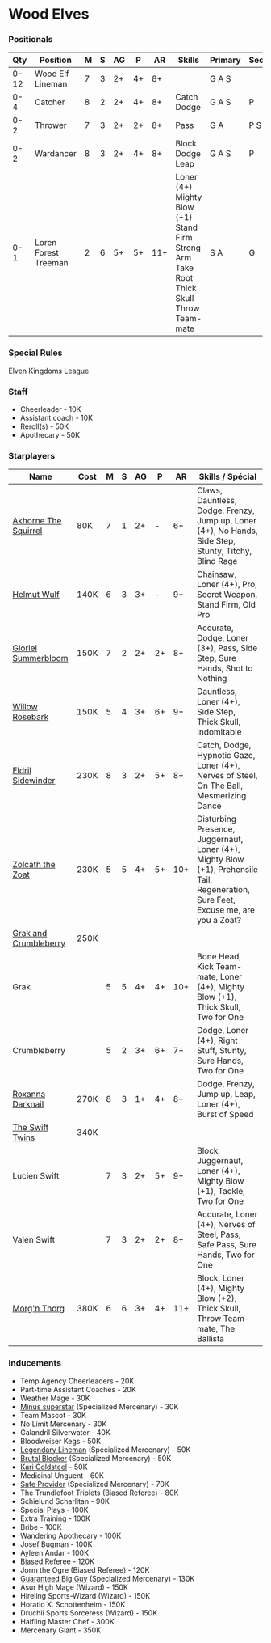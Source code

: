 ﻿# Wood Elves

### Positionals
| Qty  | Position            | M | S | AG | P | AR | Skills                                 | Primary | Secondary | Cost |
| ---- | ------------------- | - | - | -- | - | -- | -------------------------------------- | ------- | --------- | ---- |
| 0-12 | Wood Elf Lineman    | 7 | 3 | 2+ | 4+ | 8+ |                                        | G A S   |           | 70K  |
| 0-4  | Catcher             | 8 | 2 | 2+ | 4+ | 8+ | Catch<br>Dodge                         | G A S   | P         | 90K  |
| 0-2  | Thrower             | 7 | 3 | 2+ | 2+ | 8+ | Pass                                   | G A     | P S       | 95K  |
| 0-2  | Wardancer           | 8 | 3 | 2+ | 4+ | 8+ | Block<br>Dodge<br>Leap                 | G A S   | P         | 125K |
| 0-1  | Loren Forest Treeman| 2 | 6 | 5+ | 5+ | 11+| Loner (4+)<br>Mighty Blow (+1)<br>Stand Firm<br>Strong Arm<br>Take Root<br>Thick Skull<br>Throw Team-mate | S A | G         | 120K |

### Special Rules
Elven Kingdoms League

### Staff
* Cheerleader - 10K
* Assistant coach - 10K
* Reroll(s) - 50K
* Apothecary  - 50K

### Starplayers
Name | Cost | M | S | AG | P | AR | Skills / Spécial
---|---|---|---|---|---|---|---
[Akhorne The Squirrel](../starplayers/Akhorne_The_Squirrel.md) | 80K | 7 | 1 | 2+ | - | 6+ | Claws, Dauntless, Dodge, Frenzy, Jump up, Loner (4+), No Hands, Side Step, Stunty, Titchy, Blind Rage
[Helmut Wulf](../starplayers/Helmut_Wulf.md) | 140K | 6 | 3 | 3+ | - | 9+ | Chainsaw, Loner (4+), Pro, Secret Weapon, Stand Firm, Old Pro
[Gloriel Summerbloom](../starplayers/Gloriel_Summerbloom.md) | 150K | 7 | 2 | 2+ | 2+ | 8+ | Accurate, Dodge, Loner (3+), Pass, Side Step, Sure Hands, Shot to Nothing
[Willow Rosebark](../starplayers/Willow_Rosebark.md) | 150K | 5 | 4 | 3+ | 6+ | 9+ | Dauntless, Loner (4+), Side Step, Thick Skull, Indomitable
[Eldril Sidewinder](../starplayers/Eldril_Sidewinder.md) | 230K | 8 | 3 | 2+ | 5+ | 8+ | Catch, Dodge, Hypnotic Gaze, Loner (4+), Nerves of Steel, On The Ball, Mesmerizing Dance
[Zolcath the Zoat](../starplayers/Zolcath_the_Zoat.md) | 230K | 5 | 5 | 4+ | 5+ | 10+ | Disturbing Presence, Juggernaut, Loner (4+), Mighty Blow (+1), Prehensile Tail, Regeneration, Sure Feet, Excuse me, are you a Zoat?
[Grak and Crumbleberry](../starplayers/Grak_and_Crumbleberry.md) | 250K |  |  |  |  |  | 
Grak |  | 5 | 5 | 4+ | 4+ | 10+ | Bone Head, Kick Team-mate, Loner (4+), Mighty Blow (+1), Thick Skull, Two for One
Crumbleberry |  | 5 | 2 | 3+ | 6+ | 7+ | Dodge, Loner (4+), Right Stuff, Stunty, Sure Hands, Two for One
[Roxanna Darknail](../starplayers/Roxanna_Darknail.md) | 270K | 8 | 3 | 1+ | 4+ | 8+ | Dodge, Frenzy, Jump up, Leap, Loner (4+), Burst of Speed
[The Swift Twins](../starplayers/The_Swift_Twins.md) | 340K |  |  |  |  |  | 
Lucien Swift |  | 7 | 3 | 2+ | 5+ | 9+ | Block, Juggernaut, Loner (4+), Mighty Blow (+1), Tackle, Two for One
Valen Swift |  | 7 | 3 | 2+ | 2+ | 8+ | Accurate, Loner (4+), Nerves of Steel, Pass, Safe Pass, Sure Hands, Two for One
[Morg'n Thorg](../starplayers/Morg'n_Thorg.md) | 380K | 6 | 6 | 3+ | 4+ | 11+ | Block, Loner (4+), Mighty Blow (+2), Thick Skull, Throw Team-mate, The Ballista

### Inducements
* Temp Agency Cheerleaders - 20K
* Part-time Assistant Coaches - 20K
* Weather Mage - 30K
* [Minus superstar](../starplayers/Minus_superstar.md) (Specialized Mercenary) - 30K
* Team Mascot - 30K
* No Limit Mercenary - 30K
* Galandril Silverwater - 40K
* Bloodweiser Kegs - 50K
* [Legendary Lineman](../starplayers/Legendary_Lineman.md) (Specialized Mercenary) - 50K
* [Brutal Blocker](../starplayers/Brutal_Blocker.md) (Specialized Mercenary) - 50K
* [Kari Coldsteel](../starplayers/Kari_Coldsteel.md) - 50K
* Medicinal Unguent - 60K
* [Safe Provider](../starplayers/Safe_Provider.md) (Specialized Mercenary) - 70K
* The Trundlefoot Triplets (Biased Referee) - 80K
* Schielund Scharlitan - 90K
* Special Plays - 100K
* Extra Training - 100K
* Bribe - 100K
* Wandering Apothecary - 100K
* Josef Bugman - 100K
* Ayleen Andar - 100K
* Biased Referee - 120K
* Jorm the Ogre (Biased Referee) - 120K
* [Guaranteed Big Guy](../starplayers/Guaranteed_Big_Guy.md) (Specialized Mercenary) - 130K
* Asur High Mage (Wizard) - 150K
* Hireling Sports-Wizard (Wizard) - 150K
* Horatio X. Schottenheim - 150K
* Druchii Sports Sorceress (Wizard) - 150K
* Halfling Master Chef - 300K
* Mercenary Giant - 350K
